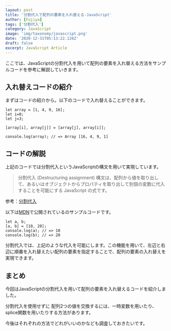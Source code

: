 ```yaml
---
layout: post
title: '分割代入で配列の要素を入れ替える-JavaScript'
author: [Fujiya]
tags: ['分割代入']
category: JavaScript
image: 'img/taxonomy/javascript.png'
date: '2020-12-31T05:13:22.126Z'
draft: false
excerpt: JavaScript Article
---
```


ここでは、JavaScriptの分割代入を用いて配列の要素を入れ替える方法をサンプルコードを参考に解説していきます。

## 入れ替えコードの紹介
まずはコードの紹介から。以下のコードで入れ替えることができます。

```JavaScript:title=JavaScript
let array = [1, 4, 9, 16];
let i=0;
let j=3;

[array[i], array[j]] = [array[j], array[i]];

console.log(array); // => Array [16, 4, 9, 1]
```
<div class="ads"></div>

## コードの解説
上記のコードでは分割代入というJavaScriptの構文を用いて実現しています。

> 分割代入 (Destructuring assignment) 構文は、配列から値を取り出して、あるいはオブジェクトからプロパティを取り出して別個の変数に代入することを可能にする JavaScript の式です。

参考：[分割代入](https://developer.mozilla.org/ja/docs/Web/JavaScript/Reference/Operators/Destructuring_assignment)

以下は[MDN](https://developer.mozilla.org/ja/docs/Web/JavaScript/Reference/Operators/Destructuring_assignment)で公開されているのサンプルコードです。

```JavaScript:title=JavaScript
let a, b;
[a, b] = [10, 20];
console.log(a); // => 10
console.log(b); // => 20
```

分割代入では、上記のような代入を可能にします。この機能を用いて、左辺と右辺に順番を入れ替えたい配列の要素を指定することで、配列の要素の入れ替えを実現できます。

## まとめ
今回はJavaScriptの分割代入を用いて配列の要素を入れ替えるコードを紹介しました。

分割代入を使用せずに 配列2つの値を交換するには、一時変数を用いたり、splice関数を用いたりする方法があります。

今後はそれぞれの方法でどれがいいのかなども調査しておきたいです。